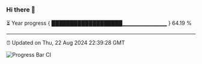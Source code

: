 ### Hi there 👋

⏳ Year progress { ███████████████████▁▁▁▁▁▁▁▁▁▁▁ } 64.19 %

---

⏰ Updated on Thu, 22 Aug 2024 22:39:28 GMT

![Progress Bar CI](https://github.com/IshwaranRudhara/GIT-ACTION/workflows/Progress%20Bar%20CI/badge.svg)
